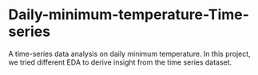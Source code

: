 # Daily-minimum-temperature-Time-series

A time-series data analysis on daily minimum temperature. In this project, we tried different EDA to derive insight from the time series dataset.
